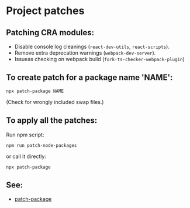 # Project patches

## Patching CRA modules:

- Disable console log cleanings (`react-dev-utils`, `react-scripts`).
- Remove extra deprecation warnings (`webpack-dev-server`).
- Issueas checking on webpack build (`fork-ts-checker-webpack-plugin`)

## To create patch for a package name 'NAME':

```
npx patch-package NAME
```

(Check for wrongly included swap files.)

## To apply all the patches:

Run npm script:

```
npm run patch-node-packages
```

or call it directly:

```
npx patch-package
```

## See:

- [patch-package](https://www.npmjs.com/package/patch-package)
